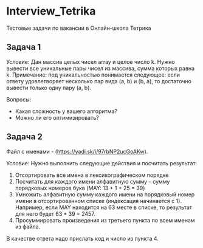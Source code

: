 # Interview_Tetrika
Тестовые задачи по вакансии в Онлайн-школа Тетрика

## Задача 1

Условие:
  Дан массив целых чисел array и целое число k.
  Нужно вывести все уникальные пары чисел из массива, сумма которых равна k.
  Примечание: под уникальностью понимается следующее: если ответу удовлетворяет несколько пар вида (a, b) и (b, a),
  то достаточно вывести только одну пару (a, b).

Вопросы:
- Какая сложность у вашего алгоритма?
- Можно ли его оптимизировать?

## Задача 2

Файл с именами - (https://yadi.sk/i/97rbNP2ucGoAKw). 

Условие: 
  Нужно выполнить следующие действия и посчитать результат:

  1) Отсортировать все имена в лексикографическом порядке
  2) Посчитать для каждого имени алфавитную сумму – сумму порядковых номеров букв (MAY: 13 + 1 + 25 = 39)
  3) Умножить алфавитную сумму каждого имени на порядковый номер имени в отсортированном списке (индексация начинается с 1). Например, если MAY находится на      63 месте в списке, то результат для него будет 63 * 39 = 2457.
  4) Просуммировать произведения из третьего пункта по всем именам из файла.

  В качестве ответа надо прислать код и число из пункта 4.
